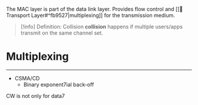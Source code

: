 The MAC layer is part of the data link layer. Provides flow control and [[📙Transport Layer#^fb9527|multiplexing]] for the transmission medium.

> [!info] Definition: Collision 
> **collision** happens if multiple users/apps transmit on the same channel set.
# Multiplexing

---
- CSMA/CD
	- Binary exponent7ial back-off

CW is not only for data7 